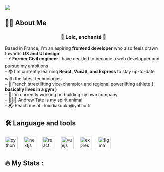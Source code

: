 <img src="https://github.com/NexusLo/NexusLo/blob/main/banni%C3%A8re_A.jpg"  />

###

<h2 align="left">👩‍💻  About Me</h2>  </h1>
  


###

<h3 align="center">👋  Loic, enchanté 👋</h3>  Based in France, I'm an aspiring <strong>frontend developer</strong> who also feels drawn towards <strong>UX and UI design</strong><br>- ⚡ <strong>Former Civil engineer</strong> I have decided to become a web developper and pursue my ambitions <br>- 📚 I'm currently learning <strong>React, VueJS, and Express</strong> to stay up-to-date with the latest technologies <br>- 💪 French streetlifting vice-champion and regional powerlifting athlete <strong>( basically lives in a gym )</strong>  <br>- 🚧 I'm currently working on building my own company<br>- 👨🏻‍🦲 Andrew Tate is my spirit animal<br>- 📬 Reach me at : loicdiakouka@yahoo.fr</p>


###



###

<h2 align="left">🛠 Language and tools</h2>

###

<div align="left">
  <img src="https://cdn.jsdelivr.net/gh/devicons/devicon/icons/python/python-original.svg" height="40" alt="python logo"  />
  <img width="12" />
  <img src="https://cdn.jsdelivr.net/gh/devicons/devicon/icons/nextjs/nextjs-original.svg" height="40" alt="nextjs logo"  />
  <img width="12" />
  <img src="https://cdn.jsdelivr.net/gh/devicons/devicon/icons/react/react-original.svg" height="40" alt="react logo"  />
  <img width="12" />
  <img src="https://cdn.jsdelivr.net/gh/devicons/devicon/icons/vuejs/vuejs-original.svg" height="40" alt="vuejs logo"  />
  <img width="12" />
  <img src="https://cdn.jsdelivr.net/gh/devicons/devicon/icons/express/express-original.svg" height="40" alt="express logo"  />
  <img width="12" />
  <img src="https://cdn.jsdelivr.net/gh/devicons/devicon/icons/figma/figma-original.svg" height="40" alt="figma logo"  />
</div>

###

<h2 align="left">🔥   My Stats :</h2>

###



